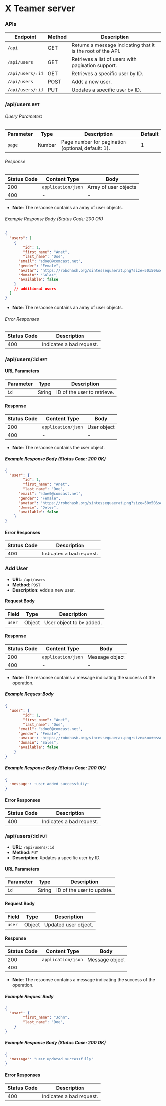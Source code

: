 # X Teamer server

### APIs
|Endpoint|Method|Description|
|---|---|---|
|`/api`|GET|Returns a message indicating that it is the root of the API.|
|`/api/users`|GET|Retrieves a list of users with pagination support.|
|`/api/users/:id`|GET|Retrieves a specific user by ID.|
|`/api/users`|POST|Adds a new user.|
|`/api/users/:id`|PUT|Updates a specific user by ID.|

### /api/users `GET`

###### Query Parameters

|Parameter|Type|Description|Default|
|---|---|---|---|
|`page`|Number|Page number for pagination (optional, default: 1).|1|

###### Response

|Status Code|Content Type|Body|
|---|---|---|
|200|`application/json`|Array of user objects|
|400|-|-|

- **Note**: The response contains an array of user objects.

###### Example Response Body (Status Code: 200 OK)


```json
{
  "users": [
    {
	    "id": 1,
	    "first_name": "Anet",
	    "last_name": "Doe",
      "email": "adoe0@comcast.net",
      "gender": "Female",
      "avatar": "https://robohash.org/sintessequaerat.png?size=50x50&set=set1",
      "domain": "Sales",
      "available": false
    }
    // additional users
  ]
}    
```

- **Note**: The response contains an array of user objects.

###### Error Responses

| Status Code | Description              |
| ----------- | ------------------------ |
| 400         | Indicates a bad request. |


### /api/users/:id `GET`

#### URL Parameters

| Parameter | Type   | Description                    |
|-----------|--------|--------------------------------|
| `id`      | String | ID of the user to retrieve.    |

#### Response

| Status Code | Content Type    | Body                |
|-------------|-----------------|---------------------|
| 200         | `application/json` | User object         |
| 400         | -               | -                   |

- **Note**: The response contains the user object.

##### Example Response Body (Status Code: 200 OK)

```json
{
  "user": {
	    "id": 1,
	    "first_name": "Anet",
	    "last_name": "Doe",
      "email": "adoe0@comcast.net",
      "gender": "Female",
      "avatar": "https://robohash.org/sintessequaerat.png?size=50x50&set=set1",
      "domain": "Sales",
      "available": false
    }
}
```

#### Error Responses

| Status Code | Description               |
|-------------|---------------------------|
| 400         | Indicates a bad request.  |


### Add User

- **URL**: `/api/users`
- **Method**: `POST`
- **Description**: Adds a new user.

#### Request Body

| Field    | Type   | Description                           |
|----------|--------|---------------------------------------|
| `user`   | Object | User object to be added.              |

#### Response

| Status Code | Content Type    | Body                 |
|-------------|-----------------|----------------------|
| 200         | `application/json` | Message object       |
| 400         | -               | -                    |

- **Note**: The response contains a message indicating the success of the operation.

##### Example Request Body

```json
{
  "user": {
	    "id": 1,
	    "first_name": "Anet",
	    "last_name": "Doe",
      "email": "adoe0@comcast.net",
      "gender": "Female",
      "avatar": "https://robohash.org/sintessequaerat.png?size=50x50&set=set1",
      "domain": "Sales",
      "available": false
    }
}
```

##### Example Response Body (Status Code: 200 OK)

```json
{
  "message": "user added successfully"
}
```

#### Error Responses

| Status Code | Description               |
|-------------|---------------------------|
| 400         | Indicates a bad request.  |


### /api/users/:id `PUT`

- **URL**: `/api/users/:id`
- **Method**: `PUT`
- **Description**: Updates a specific user by ID.

#### URL Parameters

| Parameter | Type   | Description                    |
|-----------|--------|--------------------------------|
| `id`      | String | ID of the user to update.      |

#### Request Body

| Field    | Type   | Description                           |
|----------|--------|---------------------------------------|
| `user`   | Object | Updated user object.                  |

#### Response

| Status Code | Content Type    | Body                 |
|-------------|-----------------|----------------------|
| 200         | `application/json` | Message object       |
| 400         | -               | -                    |

- **Note**: The response contains a message indicating the success of the operation.

##### Example Request Body

```json
{
  "user": {
	    "first_name": "John",
	    "last_name": "Doe",
    }
}
```

##### Example Response Body (Status Code: 200 OK)

```json
{
  "message": "user updated successfully"
}
```

#### Error Responses

| Status Code | Description               |
|-------------|---------------------------|
| 400         | Indicates a bad request.  |

